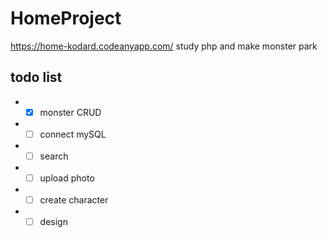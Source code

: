 # HomeProject

https://home-kodard.codeanyapp.com/
study php and make monster park

## todo list

- - [X] monster CRUD
- - [ ] connect mySQL
- - [ ] search
- - [ ] upload photo
- - [ ] create character
- - [ ] design
